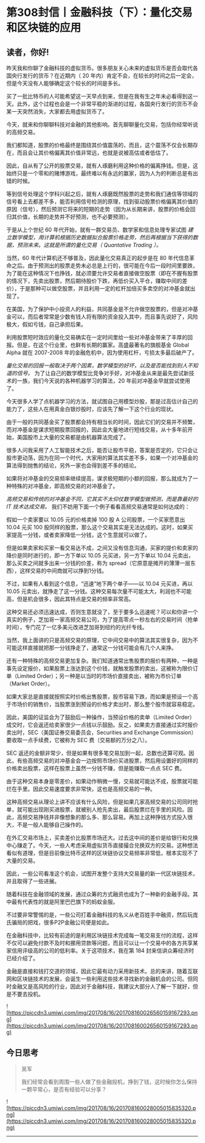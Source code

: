 # 第308封信丨金融科技（下）：量化交易和区块链的应用

## 读者，你好!

昨天我和你聊了金融科技的虚拟货币。很多朋友关心未来的虚拟货币是否会取代各国央行发行的货币？在近期内（ 20 年内）肯定不会，在较长的时间之后一定会，但是今天没有人能够确定这个较长的时间是多长。

买了一批比特币的人可能希望这一天早点到来，但是在我有生之年未必看得到这一天。此外，这个过程也会是一个非常平稳的渐进的过程，各国央行发行的货币不会某一天突然消失，大家都去用虚拟货币了。

今天，就来和你聊聊科技对金融的其他影响。首先聊聊量化交易，包括你经常听说的高频交易。

我们都知道，股票的价格最终是围绕其价值震荡的，而且，这个震荡不仅会长期存在，而且会让其价格偏离其价值非常远，也就是说被高估或者低估了。

因此，自从有了公开的股票交易，就有人琢磨利用这种价格的偏离挣钱。但是，这始终只是一个零和的赌博游戏，最终难以有永远的赢家，因为人为的判断总是有出错的时候。

等到信号处理这个学科兴起之后，就有人琢磨既然股票的走势和我们通信等领域的信号看上去都差不多，能否利用信号检测的原理，找到驱动股票价格偏离其价值的原因（信号），然后预测它将来的短期的走势（因为从长期来讲，股票的价格会回归其价值，长期的走势并不好预测，也不必要预测）。

于是从上个世纪 60 年代开始，就有一群交易员、数学家和信息处理专家试图 *建立数学模型，用计算机根据历史数据拟合股票价格走势，然后再根据当下获得的数据，预测未来。这就是所谓的量化交易（ Quantative Trading ）。*

当然，60 年代计算机还不够普及，因此量化交易真正的起步是在 80 年代信息革命之后。由于预测出的股票走势未必总是上行的，很可能在今后一段时间里要跌，为了能在这种情况下也挣钱，就必须要允许交易者直接做空股票（即在不握有股票的情况下，先卖出股票，然后期待股价下跌，再低价买入平仓，赚取中间的差价），于是那种可以做空股票，并且利用一定的杠杆加倍买多卖空的对冲基金就出现了。

在美国，为了保护中小投资人的利益，共同基金是不允许做空股票的，但是对冲基金可以，而后者常常是少数有钱人将有限的资金投入其中，而且事先说好了，风险极大，假如亏钱，自己承担后果。

利用股票短时效应的量化交易确实在一定时间里给一些对冲基金带来了丰厚的回报。但是，在这个行业里，也鲜有长期的赢家。高盛最著名的旗舰基金 Global Alpha 就在 2007-2008 年的金融危机中，因为使用杠杆，亏损太多最后破产了。

 *量化交易的回报一般取决于两个因素，数学模型的好坏，以及是否能找到别人不知道的信号。* 为了让自己的数学模型比竞争对手好，对冲基金从来是最先尝试新技术的一族，我们今天说的各种机器学习的算法，20 年前对冲基金早就尝试使用了。

今天很多人学了点机器学习的方法，就试图自己用模型炒股，那是过高估计自己的能力了，这些人在用真金白银炒股时，应该先了解一下这个行业的现状。

由于一般的共同基金买了股票都会持有相当长的时间，因此它们的交易并不频繁，而对冲基金是谋求短期股票回报的，因此会大量地进行短线交易，从十多年前开始，美国股市上大量的交易都是由机器算法完成了。

很多人问我采用了人工智能技术之后，能否让股市平稳，答案是否定的，它只会让股市更动荡，因为在同一个时代，大家用的算法其实差不多，如果一个对冲基金的算法得到抛售的结论，另外一家也会得到差不多的结论。

如果将对冲基金的交易频率继续提高，谋求极短期的小额的回报，那么就成为了一种特殊的对冲基金，即高频交易的对冲基金了。

 *高频交易和传统的对冲基金不同，它其实不太仰仗数学模型做预测，而是靠最好的 IT 技术达成交易。* 我们不妨用下面一个例子看看高频交易通常是如何达成的：

假如一个卖家要以 10.05 元的价格卖掉 100 股 A 公司股票，一个买家愿意出 10.04 元买 100 股同样的股票，那么这个交易其实是无法达成的。这时，如果买家提高一分钱，或者卖家降低一分钱，这个生意就可以做了。

但是如果卖家和买家一看交易达不成，之间又没有信息沟通，买家的提价和卖家的降价是同时进行的，即一方下单以 10.05 元买进，另一方下单以 10.04 元卖出，那么买卖之间就多出来一分钱的价差，称为 spread（它原意是摊开的薄薄一层东西），这样交易的中间商就可以挣到1分钱。

不过，如果有人看到这个信息，“迅速”地下两个单子——以 10.04 元买进，再以 10.05 元卖出，就挣走了这一分钱。这种交易每次量不可能太大，利润也不可能高，但是机会很多，因此其特点是交易的频率非常高。

这种交易还必须迅速达成，否则生意就没了，至于要多么迅速呢？可以和你讲一个真实的例子，芝加哥一家高频交易公司，为了提高零点一秒左右的交易时间（抢单时间），专门花了一亿多美元改进芝加哥到纽约的光纤专线。

当然，我上面讲的只是高频交易的原理，它中间交易中的算法其实很复杂，因为不可能这样直接就把那一分钱挣走了，通常这一分钱可能会有几个人来挣。

还有一种特殊的高频交易更加复杂。我们知道通常出售股票的报价有两种，一种是事先设定报价，如果股票上涨达到这个价钱，就触发股票的卖出，这被称为限价订单（Limited Order）；另一种是以当时的市场价直接卖出，被称为市价订单 （Market Order）。

如果大家总是直接就按照实时价格出售股票，股市容易下跌，而如果是预设一个高于市场价的销售价，当股票涨到预设的价格才卖出时，那么整个股市就容易稳定。

因此，美国的证监会为了鼓励后一种操作，当预设价格的卖单（Limited Order）成交时，它会返还给卖家很少一点钱以示鼓励。反之，如果卖方直接通过实时报价卖出时，SEC（美国证券交易委员会，Securities and Exchange Commission）要收取一点手续费，它被称为 SEC 费（交易额的万分之八）。

SEC 返还的金额非常少，但是如果有很多笔交易加到一起，总数也还算可观。因此，有些高频交易的对冲基金会一边按照市场价买进股票，然后用设置好的同样的价格卖出股票，这样在股票上虽然一分钱不赚，但是能赚取一点点 SEC 费。

由于这种交易本身是零差价，如果动作稍微一慢，交易就可能达不成，股票就可能烂在手里。因此交易速度要求非常快，这也是高频交易的一种。

这种高频交易从理论上讲不应该有什么风险，但是如果几家高频交易的公司同时抢单，就可能出现刚买进股票，就被别人抢先卖出，最后股票烂在手里的风险。因此，高频交易挣钱并非像想象的那么多、那么容易。再加上这种挣钱方式投入很大，不是一般人能够自己操作的。

在外汇交易市场上，买卖差价比股票市场还大。过去这中间的差价是给银行和兑换中心赚走了。今天，一些人考虑采用虚拟货币直接撮合兑换双方的交易。这种想法看似有道理，但是目前像比特币这样的区块链协议交易频率非常低，根本实现不了大量的交易。

因此，一些公司看准这个机会，试图开发整个支持大交易量的新一代区块链技术，并且取得了一些进展。

随着科技在金融领域的发展，通过众筹的方式融资也成为了一种新的金融手段。其中最有代表性的就是阿里巴巴旗下的蚂蚁金服。

不过要非常警惕的是，一些公司打着金融科技的名义从老百姓手中融资，然后玩庞氏骗局的把戏，很多P2P金融公司便是如此。

在金融科技中，比较有前途的是利用区块链技术完成每一笔交易支付的流程，这样不仅可以避免付款不及时和挪用贷款等问题，而且可以让一个交易中的各方共享某家信用评级高的公司的低利率。关于这项技术，我在第 184 封来信讲众筹经济时已经介绍了。

金融是直接和钱打交道的领域，因此它最有动力采用新技术。总的来讲，随着互联网和区块链技术的发展，会诞生一些利用这些技术寻找新的金融机会的公司。但同时金融又是高风险的行业，因此对于金融科技，我建议大部分人了解一下就好，但是不要去投机。

![https://piccdn3.umiwi.com/img/201708/16/201708160026560159167293.png](https://piccdn3.umiwi.com/img/201708/16/201708160026560159167293.png)

## 今日思考

> 吴军
> 
> 我们经常会看到周围一些人做了些金融投机，挣到了钱，这时候你怎么保持一颗平常心，是否有经验可以分享？

![https://piccdn3.umiwi.com/img/201708/16/201708160028005015835320.png](https://piccdn3.umiwi.com/img/201708/16/201708160028005015835320.png)

---
